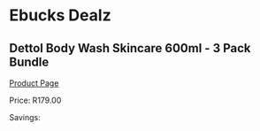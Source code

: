 
# Ebucks Dealz
## Dettol Body Wash Skincare 600ml - 3 Pack Bundle
[Product Page](https://www.ebucks.com/web/shop/productSelected.do?prodId=1140749561&catId=909917204)

Price: R179.00

Savings: 


	